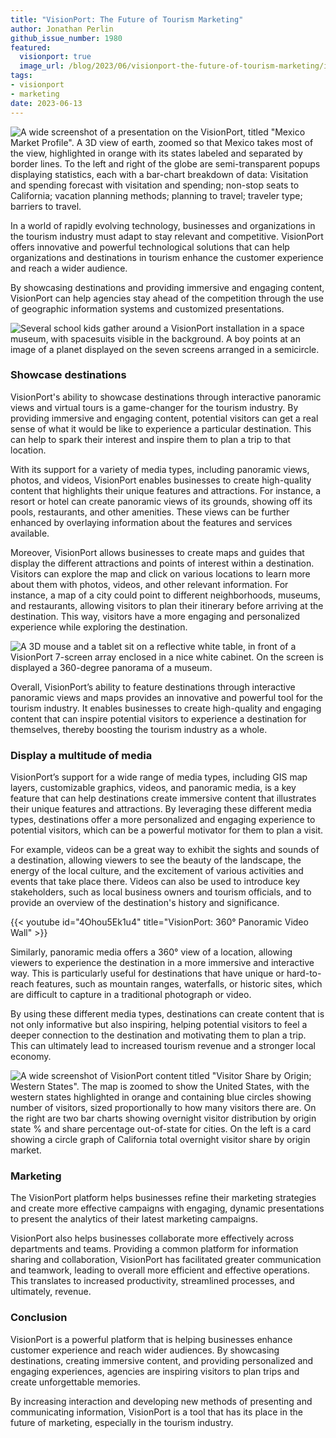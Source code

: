 ```yaml
---
title: "VisionPort: The Future of Tourism Marketing"
author: Jonathan Perlin
github_issue_number: 1980
featured:
  visionport: true
  image_url: /blog/2023/06/visionport-the-future-of-tourism-marketing/image-1.webp
tags:
- visionport
- marketing
date: 2023-06-13
---
```


![A wide screenshot of a presentation on the VisionPort, titled "Mexico Market Profile". A 3D view of earth, zoomed so that Mexico takes most of the view, highlighted in orange with its states labeled and separated by border lines. To the left and right of the globe are semi-transparent popups displaying statistics, each with a bar-chart breakdown of data: Visitation and spending forecast with visitation and spending; non-stop seats to California; vacation planning methods; planning to travel; traveler type; barriers to travel.](/blog/2023/06/visionport-the-future-of-tourism-marketing/image-1.webp)

In a world of rapidly evolving technology, businesses and organizations in the tourism industry must adapt to stay relevant and competitive. VisionPort offers innovative and powerful technological solutions that can help organizations and destinations in tourism enhance the customer experience and reach a wider audience.

By showcasing destinations and providing immersive and engaging content, VisionPort can help agencies stay ahead of the competition through the use of geographic information systems and customized presentations.

![Several school kids gather around a VisionPort installation in a space museum, with spacesuits visible in the background. A boy points at an image of a planet displayed on the seven screens arranged in a semicircle.](/blog/2023/06/visionport-the-future-of-tourism-marketing/image-2.webp)

### Showcase destinations

VisionPort's ability to showcase destinations through interactive panoramic views and virtual tours is a game-changer for the tourism industry. By providing immersive and engaging content, potential visitors can get a real sense of what it would be like to experience a particular destination. This can help to spark their interest and inspire them to plan a trip to that location.

With its support for a variety of media types, including panoramic views, photos, and videos, VisionPort enables businesses to create high-quality content that highlights their unique features and attractions. For instance, a resort or hotel can create panoramic views of its grounds, showing off its pools, restaurants, and other amenities. These views can be further enhanced by overlaying information about the features and services available.

Moreover, VisionPort allows businesses to create maps and guides that display the different attractions and points of interest within a destination. Visitors can explore the map and click on various locations to learn more about them with photos, videos, and other relevant information. For instance, a map of a city could point to different neighborhoods, museums, and restaurants, allowing visitors to plan their itinerary before arriving at the destination. This way, visitors have a more engaging and personalized experience while exploring the destination.

![A 3D mouse and a tablet sit on a reflective white table, in front of a VisionPort 7-screen array enclosed in a nice white cabinet. On the screen is displayed a 360-degree panorama of a museum.](/blog/2023/06/visionport-the-future-of-tourism-marketing/image-3.webp)

Overall, VisionPort’s ability to feature destinations through interactive panoramic views and maps provides an innovative and powerful tool for the tourism industry. It enables businesses to create high-quality and engaging content that can inspire potential visitors to experience a destination for themselves, thereby boosting the tourism industry as a whole.

### Display a multitude of media

VisionPort’s support for a wide range of media types, including GIS map layers, customizable graphics, videos, and panoramic media, is a key feature that can help destinations create immersive content that illustrates their unique features and attractions. By leveraging these different media types, destinations offer a more personalized and engaging experience to potential visitors, which can be a powerful motivator for them to plan a visit.

For example, videos can be a great way to exhibit the sights and sounds of a destination, allowing viewers to see the beauty of the landscape, the energy of the local culture, and the excitement of various activities and events that take place there. Videos can also be used to introduce key stakeholders, such as local business owners and tourism officials, and to provide an overview of the destination's history and significance.

{{< youtube id="4Ohou5Ek1u4" title="VisionPort: 360° Panoramic Video Wall" >}}

<p></p>

Similarly, panoramic media offers a 360° view of a location, allowing viewers to experience the destination in a more immersive and interactive way. This is particularly useful for destinations that have unique or hard-to-reach features, such as mountain ranges, waterfalls, or historic sites, which are difficult to capture in a traditional photograph or video.

By using these different media types, destinations can create content that is not only informative but also inspiring, helping potential visitors to feel a deeper connection to the destination and motivating them to plan a trip. This can ultimately lead to increased tourism revenue and a stronger local economy.

![A wide screenshot of VisionPort content titled "Visitor Share by Origin; Western States". The map is zoomed to show the United States, with the western states highlighted in orange and containing blue circles showing number of visitors, sized proportionally to how many visitors there are. On the right are two bar charts showing overnight visitor distribution by origin state % and share percentage out-of-state for cities. On the left is a card showing a circle graph of California total overnight visitor share by origin market.](/blog/2023/06/visionport-the-future-of-tourism-marketing/image-4.webp)

### Marketing

The VisionPort platform helps businesses refine their marketing strategies and create more effective campaigns with engaging, dynamic presentations to present the analytics of their latest marketing campaigns.

VisionPort also helps businesses collaborate more effectively across departments and teams. Providing a common platform for information sharing and collaboration, VisionPort has facilitated greater communication and teamwork, leading to overall more efficient and effective operations. This translates to increased productivity, streamlined processes, and ultimately, revenue.

### Conclusion

VisionPort is a powerful platform that is helping businesses enhance customer experience and reach wider audiences. By showcasing destinations, creating immersive content, and providing personalized and engaging experiences, agencies are inspiring visitors to plan trips and create unforgettable memories.

By increasing interaction and developing new methods of presenting and communicating information, VisionPort is a tool that has its place in the future of marketing, especially in the tourism industry.

